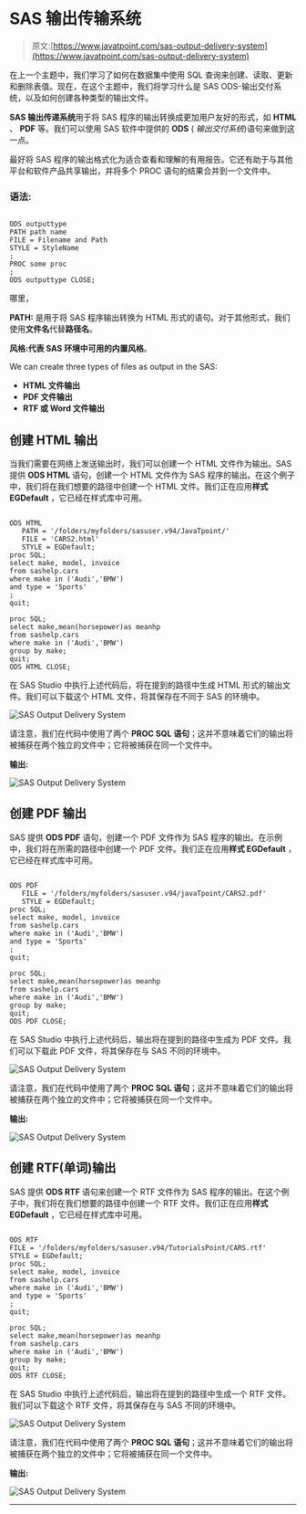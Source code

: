 # SAS 输出传输系统

> 原文:[https://www.javatpoint.com/sas-output-delivery-system](https://www.javatpoint.com/sas-output-delivery-system)

在上一个主题中，我们学习了如何在数据集中使用 SQL 查询来创建、读取、更新和删除表值。现在，在这个主题中，我们将学习什么是 SAS ODS-输出交付系统，以及如何创建各种类型的输出文件。

**SAS 输出传递系统**用于将 SAS 程序的输出转换成更加用户友好的形式，如 **HTML** 、 **PDF** 等。我们可以使用 SAS 软件中提供的 **ODS** ( *输出交付系统*)语句来做到这一点。

最好将 SAS 程序的输出格式化为适合查看和理解的有用报告。它还有助于与其他平台和软件产品共享输出，并将多个 PROC 语句的结果合并到一个文件中。

### 语法:

```

ODS outputtype
PATH path name
FILE = Filename and Path
STYLE = StyleName
;
PROC some proc
;
ODS outputtype CLOSE;

```

哪里，

**PATH:** 是用于将 SAS 程序输出转换为 HTML 形式的语句。对于其他形式，我们使用**文件名**代替**路径名**。

**风格:**代表 SAS 环境中可用的**内置风格**。

We can create three types of files as output in the SAS:

*   **HTML 文件输出**
*   **PDF 文件输出**
*   **RTF 或 Word 文件输出**

## 创建 HTML 输出

当我们需要在网络上发送输出时，我们可以创建一个 HTML 文件作为输出。SAS 提供 **ODS HTML** 语句，创建一个 HTML 文件作为 SAS 程序的输出。在这个例子中，我们将在我们想要的路径中创建一个 HTML 文件。我们正在应用**样式 EGDefault** ，它已经在样式库中可用。

```

ODS HTML 
   PATH = '/folders/myfolders/sasuser.v94/JavaTpoint/'
   FILE = 'CARS2.html'
   STYLE = EGDefault;
proc SQL;
select make, model, invoice 
from sashelp.cars
where make in ('Audi','BMW')
and type = 'Sports'
;
quit;

proc SQL;
select make,mean(horsepower)as meanhp
from sashelp.cars
where make in ('Audi','BMW')
group by make;
quit;
ODS HTML CLOSE;

```

在 SAS Studio 中执行上述代码后，将在提到的路径中生成 HTML 形式的输出文件。我们可以下载这个 HTML 文件，将其保存在不同于 SAS 的环境中。

![SAS Output Delivery System](../Images/b16a608737ceaddd7409d10a49475716.png)

请注意，我们在代码中使用了两个 **PROC SQL 语句**；这并不意味着它们的输出将被捕获在两个独立的文件中；它将被捕获在同一个文件中。

**输出:**

![SAS Output Delivery System](../Images/472f100c021b177597970b69d1033c71.png)

## 创建 PDF 输出

SAS 提供 **ODS PDF** 语句，创建一个 PDF 文件作为 SAS 程序的输出。在示例中，我们将在所需的路径中创建一个 PDF 文件。我们正在应用**样式 EGDefault** ，它已经在样式库中可用。

```

ODS PDF 
   FILE = '/folders/myfolders/sasuser.v94/javaTpoint/CARS2.pdf'
   STYLE = EGDefault;
proc SQL;
select make, model, invoice 
from sashelp.cars
where make in ('Audi','BMW')
and type = 'Sports'
;
quit;

proc SQL;
select make,mean(horsepower)as meanhp
from sashelp.cars
where make in ('Audi','BMW')
group by make;
quit;
ODS PDF CLOSE;

```

在 SAS Studio 中执行上述代码后，输出将在提到的路径中生成为 PDF 文件。我们可以下载此 PDF 文件，将其保存在与 SAS 不同的环境中。

![SAS Output Delivery System](../Images/ca80daa379656996325897c92c5b2967.png)

请注意，我们在代码中使用了两个 **PROC SQL 语句**；这并不意味着它们的输出将被捕获在两个独立的文件中；它将被捕获在同一个文件中。

**输出:**

![SAS Output Delivery System](../Images/532b3001037f324fa62d9f1ad0be695d.png)

## 创建 RTF(单词)输出

SAS 提供 **ODS RTF** 语句来创建一个 RTF 文件作为 SAS 程序的输出。在这个例子中，我们将在我们想要的路径中创建一个 RTF 文件。我们正在应用**样式 EGDefault** ，它已经在样式库中可用。

```

ODS RTF 
FILE = '/folders/myfolders/sasuser.v94/TutorialsPoint/CARS.rtf'
STYLE = EGDefault;
proc SQL;
select make, model, invoice 
from sashelp.cars
where make in ('Audi','BMW')
and type = 'Sports'
;
quit;

proc SQL;
select make,mean(horsepower)as meanhp
from sashelp.cars
where make in ('Audi','BMW')
group by make;
quit;
ODS RTF CLOSE;

```

在 SAS Studio 中执行上述代码后，输出将在提到的路径中生成一个 RTF 文件。我们可以下载这个 RTF 文件，将其保存在与 SAS 不同的环境中。

![SAS Output Delivery System](../Images/feb6de56d4747407b92d0964a1d5f069.png)

请注意，我们在代码中使用了两个 **PROC SQL 语句**；这并不意味着它们的输出将被捕获在两个独立的文件中；它将被捕获在同一个文件中。

**输出:**

![SAS Output Delivery System](../Images/27a95dd28e71e3f654ff597c78492157.png)

* * *